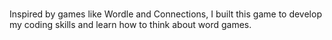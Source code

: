 #####
Inspired by games like Wordle and Connections, I built this game to develop my coding skills and learn how to think about word games.
